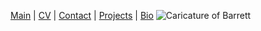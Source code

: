 [Main](index.html) | [CV](CV.html) | [Contact](contact.html) | [Projects](projects.html) | [Bio](bio.html)
![Caricature of Barrett](basketch.png)


